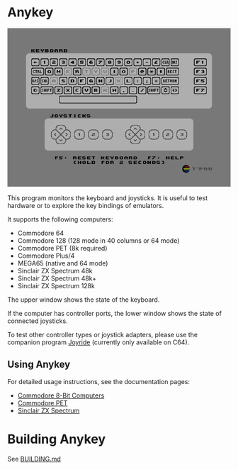 # Anykey

![Screenshot](screenshot.png)

This program monitors the keyboard and joysticks. It is useful to test hardware or to explore the key bindings of emulators.

It supports the following computers:

- Commodore 64
- Commodore 128 (128 mode in 40 columns or 64 mode)
- Commodore PET (8k required)
- Commodore Plus/4
- MEGA65 (native and 64 mode)
- Sinclair ZX Spectrum 48k
- Sinclair ZX Spectrum 48k+
- Sinclair ZX Spectrum 128k

The upper window shows the state of the keyboard.

If the computer has controller ports, the lower window shows the state of connected joysticks.

To test other controller types or joystick adapters, please use the companion program [Joyride](https://github.com/T-Pau/Joyride) (currently only available on C64).


## Using Anykey

For detailed usage instructions, see the documentation pages:

- [Commodore 8-Bit Computers](Documentation/Commodore.md)
- [Commodore PET](Documentation/Commodore%20PET.md)
- [Sinclair ZX Spectrum](Documentation/ZX%20Spectrum.md)


# Building Anykey

See [BUILDING.md](BUILDING.md)
